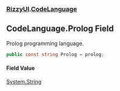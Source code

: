 ### [RizzyUI](RizzyUI 'RizzyUI').[CodeLanguage](RizzyUI.CodeLanguage 'RizzyUI.CodeLanguage')

## CodeLanguage.Prolog Field

Prolog programming language.

```csharp
public const string Prolog = prolog;
```

#### Field Value
[System.String](https://docs.microsoft.com/en-us/dotnet/api/System.String 'System.String')